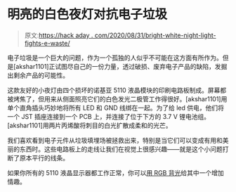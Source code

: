 # 明亮的白色夜灯对抗电子垃圾

> 原文:[https://hack aday . com/2020/08/31/bright-white-night-light-fights-e-waste/](https://hackaday.com/2020/08/31/bright-white-night-light-fights-e-waste/)

电子垃圾是一个巨大的问题，作为一个孤独的人似乎不可能在这方面有所作为。但是[akshar1101]正试图尽自己的一份力量，透过破损、废弃电子产品的缺陷，发掘出剩余产品的可能性。

这款友好的小夜灯由四个损坏的诺基亚 5110 液晶模块的印刷电路板制成。屏幕都被烤焦了，但用来从侧面照亮它们的白色发光二极管工作得很好。[akshar1101]用单个直角插头巧妙地将所有 LED 和 GND 线绑在一起。为了给 led 供电，他们将一个 JST 插座连接到一个 PCB 上，并连接了位于下方的 3.7 V 锂电池组。[akshar1101]用两片丙烯酸将刺目的白光扩散成柔和的光芒。

我们喜欢看到电子元件从垃圾填埋场被拯救出来，特别是当它们可以变成有用和美丽的东西时。这些电路板上的走线让我们在视觉上很感兴趣——就是这个小问题打断了原本平行的线条。

如果你所有的 5110 液晶显示器都工作正常，你可以[用 RGB 背光](https://hackaday.com/2020/07/04/an-rgb-backlight-for-the-nokia-5110-lcd/)给其中一个增加情趣。